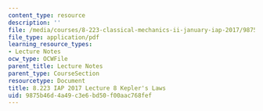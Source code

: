 ```yaml
---
content_type: resource
description: ''
file: /media/courses/8-223-classical-mechanics-ii-january-iap-2017/9875b46d4a49c3e6bd50f00aac768fef_MIT8_223IAP17_Lec8.pdf
file_type: application/pdf
learning_resource_types:
- Lecture Notes
ocw_type: OCWFile
parent_title: Lecture Notes
parent_type: CourseSection
resourcetype: Document
title: 8.223 IAP 2017 Lecture 8 Kepler's Laws
uid: 9875b46d-4a49-c3e6-bd50-f00aac768fef
---
```

